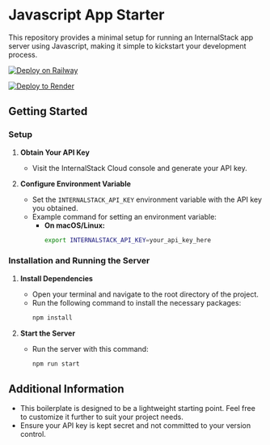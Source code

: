 # Javascript App Starter

This repository provides a minimal setup for running an InternalStack app server using Javascript, making it simple to kickstart your development process.

[![Deploy on Railway](https://railway.app/button.svg)](https://railway.app/template/cvyf_R?referralCode=K_LR7W)

[![Deploy to Render](https://render.com/images/deploy-to-render-button.svg)](https://render.com/deploy?repo=https://github.com/internalstack/typescript-starter)

## Getting Started

### Setup

1. **Obtain Your API Key**
   - Visit the InternalStack Cloud console and generate your API key.

2. **Configure Environment Variable**
   - Set the `INTERNALSTACK_API_KEY` environment variable with the API key you obtained.
   - Example command for setting an environment variable:
     - **On macOS/Linux:**
       ```sh
       export INTERNALSTACK_API_KEY=your_api_key_here
       ```

### Installation and Running the Server

1. **Install Dependencies**
   - Open your terminal and navigate to the root directory of the project.
   - Run the following command to install the necessary packages:
     ```sh
     npm install
     ```

2. **Start the Server**
   - Run the server with this command:
     ```sh
     npm run start
     ```

## Additional Information

- This boilerplate is designed to be a lightweight starting point. Feel free to customize it further to suit your project needs.
- Ensure your API key is kept secret and not committed to your version control.

